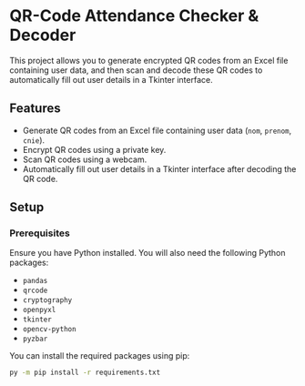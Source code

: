 # QR-Code Attendance Checker & Decoder

This project allows you to generate encrypted QR codes from an Excel file containing user data, and then scan and decode these QR codes to automatically fill out user details in a Tkinter interface.

## Features

- Generate QR codes from an Excel file containing user data (`nom`, `prenom`, `cnie`).
- Encrypt QR codes using a private key.
- Scan QR codes using a webcam.
- Automatically fill out user details in a Tkinter interface after decoding the QR code.

## Setup

### Prerequisites

Ensure you have Python installed. You will also need the following Python packages:

- `pandas`
- `qrcode`
- `cryptography`
- `openpyxl`
- `tkinter`
- `opencv-python`
- `pyzbar`

You can install the required packages using pip:

```bash
py -m pip install -r requirements.txt
